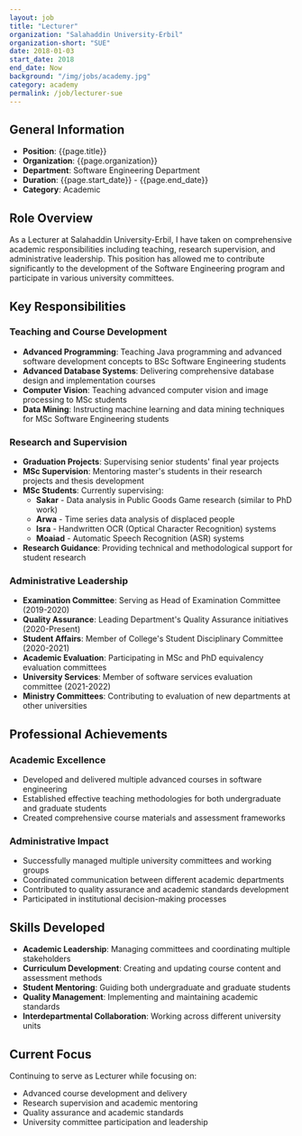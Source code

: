 ```yaml
---
layout: job
title: "Lecturer"
organization: "Salahaddin University-Erbil"
organization-short: "SUE"
date: 2018-01-03
start_date: 2018
end_date: Now
background: "/img/jobs/academy.jpg"
category: academy
permalink: /job/lecturer-sue
---
```


## General Information

- **Position**: {{page.title}}
- **Organization**: {{page.organization}}
- **Department**: Software Engineering Department
- **Duration**: {{page.start_date}} - {{page.end_date}}
- **Category**: Academic

## Role Overview

As a Lecturer at Salahaddin University-Erbil, I have taken on comprehensive academic responsibilities including teaching, research supervision, and administrative leadership. This position has allowed me to contribute significantly to the development of the Software Engineering program and participate in various university committees.

## Key Responsibilities

### Teaching and Course Development
- **Advanced Programming**: Teaching Java programming and advanced software development concepts to BSc Software Engineering students
- **Advanced Database Systems**: Delivering comprehensive database design and implementation courses
- **Computer Vision**: Teaching advanced computer vision and image processing to MSc students
- **Data Mining**: Instructing machine learning and data mining techniques for MSc Software Engineering students

### Research and Supervision
- **Graduation Projects**: Supervising senior students' final year projects
- **MSc Supervision**: Mentoring master's students in their research projects and thesis development
- **MSc Students**: Currently supervising:
  - **Sakar** - Data analysis in Public Goods Game research (similar to PhD work)
  - **Arwa** - Time series data analysis of displaced people
  - **Isra** - Handwritten OCR (Optical Character Recognition) systems
  - **Moaiad** - Automatic Speech Recognition (ASR) systems
- **Research Guidance**: Providing technical and methodological support for student research

### Administrative Leadership
- **Examination Committee**: Serving as Head of Examination Committee (2019-2020)
- **Quality Assurance**: Leading Department's Quality Assurance initiatives (2020-Present)
- **Student Affairs**: Member of College's Student Disciplinary Committee (2020-2021)
- **Academic Evaluation**: Participating in MSc and PhD equivalency evaluation committees
- **University Services**: Member of software services evaluation committee (2021-2022)
- **Ministry Committees**: Contributing to evaluation of new departments at other universities

## Professional Achievements

### Academic Excellence
- Developed and delivered multiple advanced courses in software engineering
- Established effective teaching methodologies for both undergraduate and graduate students
- Created comprehensive course materials and assessment frameworks

### Administrative Impact
- Successfully managed multiple university committees and working groups
- Coordinated communication between different academic departments
- Contributed to quality assurance and academic standards development
- Participated in institutional decision-making processes

## Skills Developed

- **Academic Leadership**: Managing committees and coordinating multiple stakeholders
- **Curriculum Development**: Creating and updating course content and assessment methods
- **Student Mentoring**: Guiding both undergraduate and graduate students
- **Quality Management**: Implementing and maintaining academic standards
- **Interdepartmental Collaboration**: Working across different university units

## Current Focus

Continuing to serve as Lecturer while focusing on:
- Advanced course development and delivery
- Research supervision and academic mentoring
- Quality assurance and academic standards
- University committee participation and leadership
